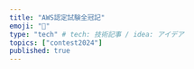 ```yaml
---
title: "AWS認定試験全冠記"
emoji: "🐷"
type: "tech" # tech: 技術記事 / idea: アイデア
topics: ["contest2024"]
published: true
---
```

